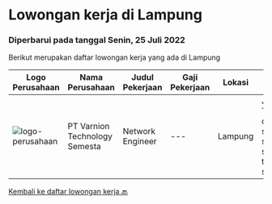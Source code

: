 
  # Lowongan kerja di Lampung

  ### Diperbarui pada tanggal Senin, 25 Juli 2022

  Berikut merupakan daftar lowongan kerja yang ada di Lampung

  |Logo Perusahaan | Nama Perusahaan | Judul Pekerjaan | Gaji Pekerjaan | Lokasi | Deskripsi | Tanggal diunggah | Pranala |
  | -------------- | --------------- | --------------- | --------- | --------- | -------------- | ------- | ----------- |
  |![logo-perusahaan](https://image-service-cdn.seek.com.au/375cecb905bde535223e037ad126fc87a8ab5d2d/ee4dce1061f3f616224767ad58cb2fc751b8d2dc)|PT Varnion Technology Semesta|Network Engineer|---|Lampung|Job Description: Technical support client Standby shifting Installation switch, router, radio, server Handling troubleshoot/problem solving...|Kamis, 21 Juli 2022|https://www.jobstreet.co.id/id/job/network-engineer-3952684?token=0~03a319fc-3172-4734-9ebc-9d2f1c531a86&sectionRank=1&jobId=jobstreet-id-job-3952684|


  [Kembali ke daftar lowongan kerja 🔙](../README.md#daftar-lowongan-kerja)
  